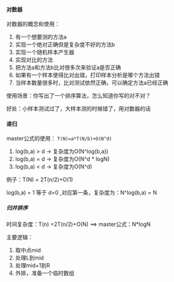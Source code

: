 
#### 对数器

对数器的概念和使用：
1. 有一个想要测的方法a
2. 实现一个绝对正确但是复杂度不好的方法b
3. 实现一个随机样本产生器
4. 实现对比的方法
5. 把方法a和方法b比对很多次来验证a是否正确
6. 如果有一个样本使得比对出错，打印样本分析是哪个方法出错
7. 当样本数量很多时，比对测试依然正确，可以确定方法a已经正确


使用场景：你写出了一个排序算法，怎么知道你写的对不对？

好处：小样本测试过了，大样本测的时候错了，用对数器的话


#### 递归

master公式的使用： `T(N)=a*T(N/b)+O(N^d)`
1. log(b,a) > d -> 复杂度为O(N^log(b,a))
2. log(b,a) = d -> 复杂度为O(N^d * logN)
3. log(b,a) < d -> 复杂度为O(N^d)

例子：T(N) = 2T(n/2)+O(1)

log(b,a) = 1  等于 d=0 ,对应第一条，复杂度为：N^log(b,a) = N


##### 归并排序

时间复杂度：T(n) =2T(n/2)+O(N)  ==> master公式：N*logN

主要逻辑：
1. 取中点mid
2. 处理L到mid
3. 处理mid+1到R
4. 外排，准备一个临时数组